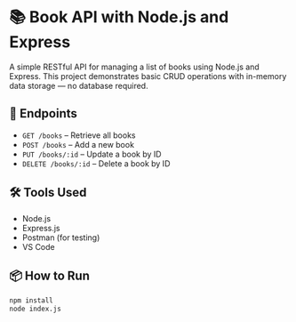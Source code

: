 # 📚 Book API with Node.js and Express

A simple RESTful API for managing a list of books using Node.js and Express. This project demonstrates basic CRUD operations with in-memory data storage — no database required.

## 🚀 Endpoints

- `GET /books` – Retrieve all books
- `POST /books` – Add a new book
- `PUT /books/:id` – Update a book by ID
- `DELETE /books/:id` – Delete a book by ID

## 🛠️ Tools Used

- Node.js
- Express.js
- Postman (for testing)
- VS Code

## 📦 How to Run

```bash
npm install
node index.js
